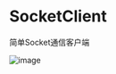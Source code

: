 # SocketClient
简单Socket通信客户端

![image](<img src="https://static01.imgkr.com/temp/c216fde0b94445029b89c0946e61858e.jpg" width="200px">)
